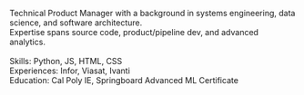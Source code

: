 Technical Product Manager with a background in systems engineering, data science, and software architecture. <br>
Expertise spans source code, product/pipeline dev, and advanced analytics. <br> <br>
Skills: Python, JS, HTML, CSS <br>
Experiences: Infor, Viasat, Ivanti <br> 
Education: Cal Poly IE, Springboard Advanced ML Certificate <br>  

